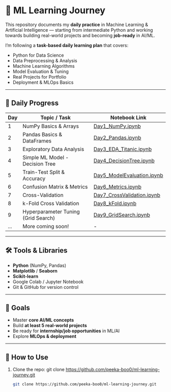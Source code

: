 # 🚀 ML Learning Journey

This repository documents my **daily practice** in Machine Learning & Artificial Intelligence — starting from intermediate Python and working towards building real-world projects and becoming **job-ready** in AI/ML.

I’m following a **task-based daily learning plan** that covers:
- Python for Data Science
- Data Preprocessing & Analysis
- Machine Learning Algorithms
- Model Evaluation & Tuning
- Real Projects for Portfolio
- Deployment & MLOps Basics

---

## 📅 Daily Progress

| Day  | Topic / Task  | Notebook Link |
|------|--------------|--------------|
| 1    | NumPy Basics & Arrays | [Day1_NumPy.ipynb](notebooks/Day1_NumPy.ipynb) |
| 2    | Pandas Basics & DataFrames | [Day2_Pandas.ipynb](notebooks/Day2_Pandas.ipynb) |
| 3    | Exploratory Data Analysis | [Day3_EDA_Titanic.ipynb](notebooks/Day3_EDA_Titanic.ipynb) |
| 4    | Simple ML Model - Decision Tree | [Day4_DecisionTree.ipynb](notebooks/Day4_DecisionTree.ipynb) |
| 5    | Train-Test Split & Accuracy | [Day5_ModelEvaluation.ipynb](notebooks/Day5_ModelEvaluation.ipynb) |
| 6    | Confusion Matrix & Metrics | [Day6_Metrics.ipynb](notebooks/Day6_Metrics.ipynb) |
| 7    | Cross-Validation | [Day7_CrossValidation.ipynb](notebooks/Day7_CrossValidation.ipynb) |
| 8    | k-Fold Cross Validation | [Day8_kFold.ipynb](notebooks/Day8_kFold.ipynb) |
| 9    | Hyperparameter Tuning (Grid Search) | [Day9_GridSearch.ipynb](notebooks/Day9_GridSearch.ipynb) |
| ...  | More coming soon! | - |

---

## 🛠 Tools & Libraries
- **Python** (NumPy, Pandas)
- **Matplotlib** / **Seaborn**
- **Scikit-learn**
- Google Colab / Jupyter Notebook
- Git & GitHub for version control

---

## 🎯 Goals
- Master **core AI/ML concepts**
- Build **at least 5 real-world projects**
- Be ready for **internship/job opportunities** in ML/AI
- Explore **MLOps & deployment**

---

## 📌 How to Use
1. Clone the repo:
   git clone https://github.com/peeka-boo0/ml-learning-journey.git
   ```bash
   git clone https://github.com/peeka-boo0/ml-learning-journey.git
